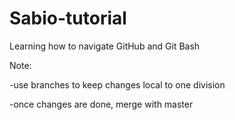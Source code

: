 # Sabio-tutorial
Learning how to navigate GitHub and Git Bash 

Note:

  -use branches to keep changes local to one division
  
  -once changes are done, merge with master
  
